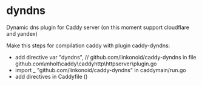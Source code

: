 # dyndns
Dynamic dns plugin for Caddy server (on this moment support cloudflare and yandex)

Make this steps for compilation caddy with plugin caddy-dyndns:
- add directive var "dyndns", // github.com/linkonoid/caddy-dyndns in file github.com\mholt\caddy\caddyhttp\httpserver\plugin.go
- import _ "github.com/linkonoid/caddy-dyndns" in caddymain/run.go
- add directives in Caddyfile ()
